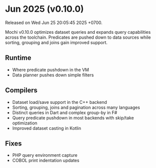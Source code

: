 # Jun 2025 (v0.10.0)

Released on Wed Jun 25 20:05:45 2025 +0700.

Mochi v0.10.0 optimizes dataset queries and expands query capabilities across the toolchain. Predicates are pushed down to data sources while sorting, grouping and joins gain improved support.

## Runtime

- Where predicate pushdown in the VM
- Data planner pushes down simple filters

## Compilers

- Dataset load/save support in the C++ backend
- Sorting, grouping, joins and pagination across many languages
- Distinct queries in Dart and complex group-by in F#
- Query predicate pushdown in most backends with skip/take optimization
- Improved dataset casting in Kotlin

## Fixes

- PHP query environment capture
- COBOL print indentation updates
